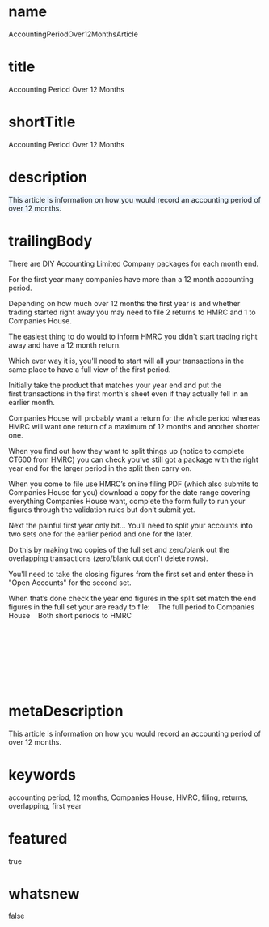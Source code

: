 # name
AccountingPeriodOver12MonthsArticle

# title
Accounting Period Over 12 Months

# shortTitle
Accounting Period Over 12 Months

# description
<span style="background-color: rgb(237,245,255);">This article is information on how you would record an accounting period of over 12 months.</span>

# trailingBody
<p>There are DIY Accounting Limited Company packages for each month end.</p>
<p>For the first year many companies have more than a 12 month accounting period.</p>
<p>Depending on how much over 12 months the first year is and whether trading started right away you may need to file 2 returns to HMRC and 1 to Companies House.</p>
<p>The easiest thing to do would to inform HMRC you didn't start trading right away and have a 12 month return.</p>
<p>Which ever way it is, you'll need to start will all your transactions in the same place to have a full view of the first period.</p>
<p>Initially take the product that matches your year end and put the first&nbsp;transactions in the first month's sheet even if they actually fell in an earlier month.</p>
<p>Companies House will probably want a return for the whole period whereas HMRC will want one return of a maximum of 12 months and another shorter one.</p>
<p>When you find out how they want to split things up (notice to complete CT600 from HMRC) you can check you&rsquo;ve still got a package with the right year end for the larger period in the split then carry on.</p>
<p>When you come to file use HMRC&rsquo;s online filing PDF (which also submits to Companies House for you) download a copy for the date range covering everything Companies House want, complete the form fully to run your figures through the validation rules but don&rsquo;t submit yet.</p>
<p>Next the painful first year only bit... You&rsquo;ll need to split your accounts into two sets one for the earlier period and one for the later.</p>
<p>Do this by making two copies of the full set and zero/blank out the overlapping transactions (zero/blank out don't delete rows).</p>
<p>You'll need to take the closing figures from the first set and enter these in "Open Accounts" for the second set.</p>
<p>When that&rsquo;s done check the year end figures in the split set match the end figures in the full set your are ready to file: &nbsp;&nbsp; The full period to Companies House &nbsp;&nbsp; Both short periods to HMRC</p>
<p>&nbsp;</p>
<p>&nbsp;</p>
<p>&nbsp;</p>
<p>&nbsp;</p>


# metaDescription
This article is information on how you would record an accounting period of over 12 months.

# keywords
accounting period, 12 months, Companies House, HMRC, filing, returns, overlapping, first year

# featured
true

# whatsnew
false
